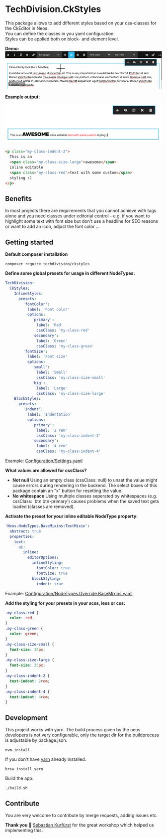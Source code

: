 # TechDivision.CkStyles

This package allows to add different styles based on your css-classes for the CkEditor in Neos.  
You can define the classes in you yaml configuration.  
Styles can be applied both on block- and element level.


**Demo:**
![Applying inline style](Documentation/assets/InlineStyleDemo.gif "Inline style")


**Example output:**

![Example output](Documentation/assets/ExampleOutput.png "Example output")

```html
<p class="my-class-indent-2">
  This is an 
  <span class="my-class-size-large">awesome</span> 
  inline editable 
  <span class="my-class-red">text with some custom</span> 
  styling :)
</p>
```

## Benefits 

In most projects there are requirements that you cannot achieve with tags alone and you need classes under editorial control - 
e.g. if you want to highlight some text with font size but don't use a headline for SEO reasons
or want to add an icon, adjust the font color ... 

## Getting started

**Default composer installation**

```shell
composer require techdivision/ckstyles
```

**Define some global presets for usage in different NodeTypes:**

```yaml
TechDivision:
  CkStyles:
    InlineStyles:
      presets:
        'fontColor':
          label: 'Font color'
          options:
            'primary':
              label: 'Red'
              cssClass: 'my-class-red'
            'secondary':
              label: 'Green'
              cssClass: 'my-class-green'
        'fontSize':
          label: 'Font size'
          options:
            'small':
              label: 'Small'
              cssClass: 'my-class-size-small'
            'big':
              label: 'Large'
              cssClass: 'my-class-size-large'
    BlockStyles:
      presets:
        'indent':
          label: 'Indentation'
          options:
            'primary':
              label: '2 rem'
              cssClass: 'my-class-indent-2'
            'secondary':
              label: '4 rem'
              cssClass: 'my-class-indent-4'
```

Example: [Configuration/Settings.yaml](Configuration/Settings.yaml)


**What values are allowed for cssClass?**
- **Not null** Using an empty class (cssClass: null) to unset the value might cause errors during rendering in the backend. The select boxes of this package contain an "x" button for resetting the value.
- **No whitespace** Using multiple classes seperated by whitespaces (e.g. cssClass: 'btn btn-primary') causes problems when the saved text gets loaded (classes are removed).

**Activate the preset for your inline editable NodeType property:**

```yaml
'Neos.NodeTypes.BaseMixins:TextMixin':
  abstract: true
  properties:
    text:
      ui:
        inline:
          editorOptions:
            inlineStyling:
              fontColor: true
              fontSize: true
            blockStyling:
              indent: true
```

Example: [Configuration/NodeTypes.Override.BaseMixins.yaml](Configuration/NodeTypes.Override.BaseMixins.yaml)

**Add the styling for your presets in your scss, less or css:**

```css
.my-class-red {
  color: red;
}
.my-class-green {
  color: green;
}
.my-class-size-small {
  font-size: 10px;
}
.my-class-size-large {
  font-size: 25px;
}
.my-class-indent-2 {
  text-indent: 2rem;
}
.my-class-indent-4 {
  text-indent: 4rem;
}

```

## Development 
This project works with yarn. The build process given by the neos developers is not very
configurable, only the target dir for the buildprocess is adjustable by 
package.json.

```shell
nvm install
```

If you don't have [yarn](https://yarnpkg.com/lang/en/docs/install/) already installed: 

```shell
brew install yarn
```

Build the app:

```shell
./build.sh
```

## Contribute

You are very welcome to contribute by merge requests, adding issues etc.

**Thank you** 🤝 [Sebastian Kurfürst](https://twitter.com/skurfuerst) for the great workshop which helped us 
implementing this.
